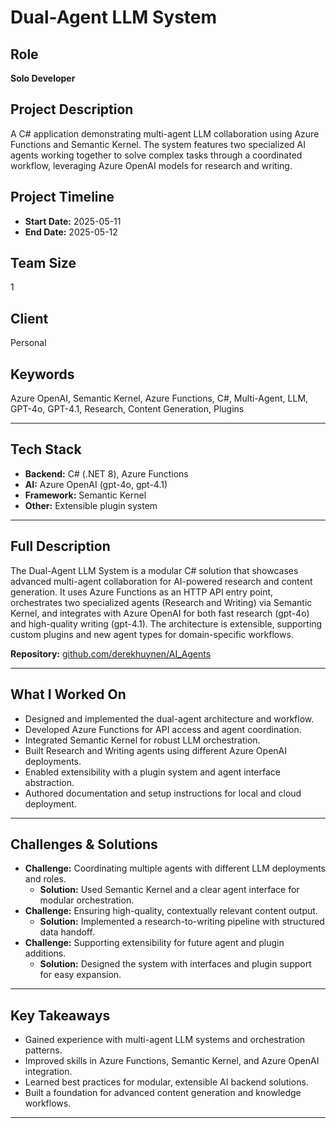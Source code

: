 # Dual-Agent LLM System

## Role

**Solo Developer**

## Project Description

A C# application demonstrating multi-agent LLM collaboration using Azure Functions and Semantic Kernel. The system features two specialized AI agents working together to solve complex tasks through a coordinated workflow, leveraging Azure OpenAI models for research and writing.

## Project Timeline

- **Start Date:** 2025-05-11
- **End Date:** 2025-05-12

## Team Size

1

## Client

Personal

## Keywords

Azure OpenAI, Semantic Kernel, Azure Functions, C#, Multi-Agent, LLM, GPT-4o, GPT-4.1, Research, Content Generation, Plugins

---

## Tech Stack

- **Backend:** C# (.NET 8), Azure Functions
- **AI:** Azure OpenAI (gpt-4o, gpt-4.1)
- **Framework:** Semantic Kernel
- **Other:** Extensible plugin system

---

## Full Description

The Dual-Agent LLM System is a modular C# solution that showcases advanced multi-agent collaboration for AI-powered research and content generation. It uses Azure Functions as an HTTP API entry point, orchestrates two specialized agents (Research and Writing) via Semantic Kernel, and integrates with Azure OpenAI for both fast research (gpt-4o) and high-quality writing (gpt-4.1). The architecture is extensible, supporting custom plugins and new agent types for domain-specific workflows.

**Repository:** [github.com/derekhuynen/AI_Agents](https://github.com/derekhuynen/AI_Agents)

---

## What I Worked On

- Designed and implemented the dual-agent architecture and workflow.
- Developed Azure Functions for API access and agent coordination.
- Integrated Semantic Kernel for robust LLM orchestration.
- Built Research and Writing agents using different Azure OpenAI deployments.
- Enabled extensibility with a plugin system and agent interface abstraction.
- Authored documentation and setup instructions for local and cloud deployment.

---

## Challenges & Solutions

- **Challenge:** Coordinating multiple agents with different LLM deployments and roles.
  - **Solution:** Used Semantic Kernel and a clear agent interface for modular orchestration.
- **Challenge:** Ensuring high-quality, contextually relevant content output.
  - **Solution:** Implemented a research-to-writing pipeline with structured data handoff.
- **Challenge:** Supporting extensibility for future agent and plugin additions.
  - **Solution:** Designed the system with interfaces and plugin support for easy expansion.

---

## Key Takeaways

- Gained experience with multi-agent LLM systems and orchestration patterns.
- Improved skills in Azure Functions, Semantic Kernel, and Azure OpenAI integration.
- Learned best practices for modular, extensible AI backend solutions.
- Built a foundation for advanced content generation and knowledge workflows.

---
